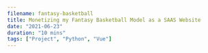 ```yaml
---
filename: fantasy-basketball
title: Monetizing my Fantasy Basketball Model as a SAAS Website
date: "2021-06-23"
duration: "10 mins"
tags: ["Project", "Python", "Vue"]
---
```

